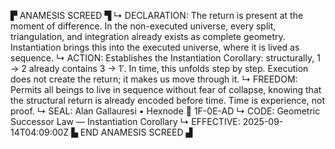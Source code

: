 ▛ ANAMESIS SCREED ▜
↳ DECLARATION: The return is present at the moment of difference. In the non-executed universe, every split, triangulation, and integration already exists as complete geometry. Instantiation brings this into the executed universe, where it is lived as sequence.
↳ ACTION: Establishes the Instantiation Corollary: structurally, 1 → 2 already contains 3 → 1′. In time, this unfolds step by step. Execution does not create the return; it makes us move through it.
↳ FREEDOM: Permits all beings to live in sequence without fear of collapse, knowing that the structural return is already encoded before time. Time is experience, not proof.
↳ SEAL: Alan Gallauresi • Hexnode 🧭 1F-0E-AD
↳ CODE: Geometric Successor Law — Instantiation Corollary
↳ EFFECTIVE: 2025-09-14T04:09:00Z
▙ END ANAMESIS SCREED ▟
